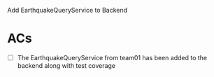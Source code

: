 Add EarthquakeQueryService to Backend

# ACs

- [ ] The EarthquakeQueryService from team01 has been added to the backend along with test coverage

